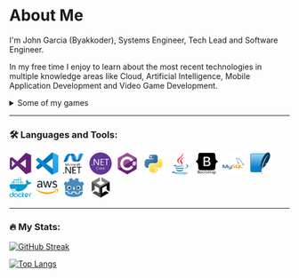 # About Me

I'm John Garcia (Byakkoder), Systems Engineer, Tech Lead and Software Engineer.

In my free time I enjoy to learn about the most recent technologies in multiple knowledge areas like Cloud, Artificial Intelligence, Mobile Application Development and Video Game Development.

<details>
  <summary>Some of my games</summary>
  <p>Next, you can explore some of the games that I have designed and developed as a hobbie. The assets (3D models, music, sounds and 2D images) was created by others and was acquired through the Unity Asset Store.</p>
  <table>
    <tr>
      <td width="200">
        <article>
          <header>
          <img width="180" height="100" src="https://upload.wikimedia.org/wikipedia/commons/thumb/d/d1/Image_not_available.png/640px-Image_not_available.png" alt="Imagen de la tarjeta 1">
          </header>
          <h3><a href="https://gamejolt.com/games/zombieweapon/374612">Zombie Weapon</a></h3>
          <p>Isometric 3D shooter game for PC, made with Unity.</p>
        </article>
      </td>
      <td width="200">
        <article>
          <header>
            <img width="180" height="100" src="https://upload.wikimedia.org/wikipedia/commons/thumb/d/d1/Image_not_available.png/640px-Image_not_available.png" alt="Imagen de la tarjeta 2">
          </header>
          <h3><a href="https://play.google.com/store/apps/details?id=com.BaihuTechnologies.IronMaze">Iron Maze</a></h3>
          <p>3D third person (hack and slash) game for Android with mazes that are generated procedurally (roguelike), made with Unity.</p>
        </article>
      </td>
      <td width="200">
        <article>
          <header>
            <img width="180" height="100" src="https://upload.wikimedia.org/wikipedia/commons/thumb/d/d1/Image_not_available.png/640px-Image_not_available.png" alt="Imagen de la tarjeta 3">
          </header>
          <h3><a href="https://play.google.com/store/apps/details?id=com.baihutechnologies.sentinel">Sentinel Space Shooter Arcade</a></h3>
          <p>A 3D space shooter game for Android inspired on classic sci-fi games and movies, made with Unity.</p>
        </article>
      </td>
      <td width="200">
        <article>
          <header>
            <img width="180" height="100" src="https://upload.wikimedia.org/wikipedia/commons/thumb/d/d1/Image_not_available.png/640px-Image_not_available.png" alt="Imagen de la tarjeta 3">
          </header>
          <h3><a href="https://play.google.com/store/apps/details?id=com.BaihuTechnologies.TheHardRider">The Hard Rider</a></h3>
          <p>A simple 3D racing game for Android inspired on multiple mobile racing games, made with Unity.</p>
        </article>
      </td>
    </tr>
  </table>
</details>

---

### :hammer_and_wrench: Languages and Tools:

<div>
  <img src="https://github.com/devicons/devicon/blob/master/icons/visualstudio/visualstudio-plain.svg" title="Visual Studio" alt="Visual Studio" width="40" height="40"/>&nbsp;
  <img src="https://github.com/devicons/devicon/blob/master/icons/vscode/vscode-original.svg" title="VS Code" alt="VS Code" width="40" height="40"/>&nbsp;
  <img src="https://github.com/devicons/devicon/blob/master/icons/dot-net/dot-net-original-wordmark.svg" title="DotNet" alt="DotNet" width="40" height="40"/>&nbsp;
  <img src="https://github.com/devicons/devicon/blob/master/icons/dotnetcore/dotnetcore-original.svg" title="DotNet Core" alt="DotNet Core" width="40" height="40"/>&nbsp;
  <img src="https://github.com/devicons/devicon/blob/master/icons/csharp/csharp-original.svg" title="CSharp" alt="CSharp" width="40" height="40"/>&nbsp;
  <img src="https://github.com/devicons/devicon/blob/master/icons/python/python-original.svg" title="Python" alt="Python" width="40" height="40"/>&nbsp;
  <img src="https://github.com/devicons/devicon/blob/master/icons/java/java-original.svg" title="Java" alt="Java" width="40" height="40"/>&nbsp;
  <img src="https://github.com/devicons/devicon/blob/master/icons/bootstrap/bootstrap-plain-wordmark.svg" title="Bootstrap" alt="Bootstrap" width="40" height="40"/>&nbsp;
  <img src="https://github.com/devicons/devicon/blob/master/icons/mysql/mysql-original-wordmark.svg" title="MySQL" alt="MySQL" width="40" height="40"/>&nbsp;
  <img src="https://github.com/devicons/devicon/blob/master/icons/sqlite/sqlite-original.svg" title="SQLite" alt="SQLite" width="40" height="40"/>&nbsp;
  <img src="https://github.com/devicons/devicon/blob/master/icons/docker/docker-plain-wordmark.svg" title="Docker" alt="Docker" width="40" height="40"/>&nbsp;
  <img src="https://github.com/devicons/devicon/blob/master/icons/amazonwebservices/amazonwebservices-original-wordmark.svg" title="AWS" alt="AWS" width="40" height="40"/>&nbsp;
  <img src="https://github.com/devicons/devicon/blob/master/icons/godot/godot-original.svg" title="Godot" alt="Godot" width="40" height="40"/>&nbsp;
  <img src="https://github.com/devicons/devicon/blob/master/icons/unity/unity-original.svg" title="Unity" alt="Unity" width="40" height="40"/>
</div>

---

### :fire: My Stats:

[![GitHub Streak](http://github-readme-streak-stats.herokuapp.com?user=byakkoder&theme=prussian)](https://git.io/streak-stats)

[![Top Langs](https://github-readme-stats.vercel.app/api/top-langs/?username=byakkoder&layout=compact&theme=prussian)](https://github.com/anuraghazra/github-readme-stats)
